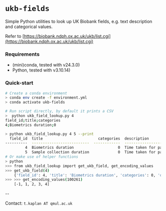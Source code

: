 # `ukb-fields`

Simple Python utilities to look up UK Biobank fields, e.g. text description and categorical values.

Refer to [https://biobank.ndph.ox.ac.uk/ukb/list.cgi](https://biobank.ndph.ox.ac.uk/ukb/list.cgi)

### Requirements

- (mini)conda, tested with v24.3.0)
- Python, tested with v3.10.14)


### Quick-start

```bash
# Create a conda environment
> conda env create -f environment.yml
> conda activate ukb-fields

# Run script directly, by default it prints a CSV
>  python ukb_field_lookup.py 4
field_id;title;categories
4;Biometrics duration;0

> python ukb_field_lookup.py 4 5 --print
  field_id  title                         categories  description
----------  --------------------------  ------------  ------------------------------------------------------------------------------------------------------------------------------------------------------------------------------
         4  Biometrics duration                    0  Time taken for participant to do the tests in the biometric station of the Assessment Centre visit.
         5  Sample collection duration             0  Time taken for participant to complete the blood phlebotomy station of the Assessment Centre visit. This is longer than the time during which they were actively giving blood.
# Or make use of helper functions
> python
>>> from ukb_field_lookup import get_ukb_field, get_encoding_values
>>> get_ukb_field(4)
    {'field_id': 4, 'title': 'Biometrics duration', 'categories': 0, 'description': 'Time taken for participant ...'}
>>> >>> get_encoding_values(100261)
    [-1, 1, 2, 3, 4]
```


--

Contact: `t.kaplan AT qmul.ac.uk`
